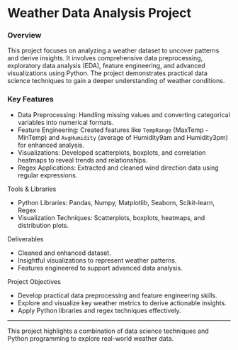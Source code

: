 # Weather Data Analysis Project

### Overview
This project focuses on analyzing a weather dataset to uncover patterns and derive insights. It involves comprehensive data preprocessing, exploratory data analysis (EDA), feature engineering, and advanced visualizations using Python. The project demonstrates practical data science techniques to gain a deeper understanding of weather conditions.

### Key Features
- Data Preprocessing: Handling missing values and converting categorical variables into numerical formats.
- Feature Engineering: Created features like `TempRange` (MaxTemp - MinTemp) and `AvgHumidity` (average of Humidity9am and Humidity3pm) for enhanced analysis.
- Visualizations: Developed scatterplots, boxplots, and correlation heatmaps to reveal trends and relationships.
- Regex Applications: Extracted and cleaned wind direction data using regular expressions.

Tools & Libraries
- Python Libraries: Pandas, Numpy, Matplotlib, Seaborn, Scikit-learn, Regex
- Visualization Techniques: Scatterplots, boxplots, heatmaps, and distribution plots.

Deliverables
- Cleaned and enhanced dataset.
- Insightful visualizations to represent weather patterns.
- Features engineered to support advanced data analysis.

Project Objectives
- Develop practical data preprocessing and feature engineering skills.
- Explore and visualize key weather metrics to derive actionable insights.
- Apply Python libraries and regex techniques effectively.

---

This project highlights a combination of data science techniques and Python programming to explore real-world weather data.
